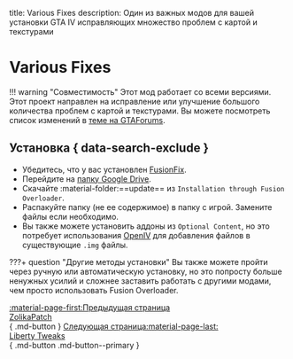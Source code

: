 title: Various Fixes
description: Один из важных модов для вашей установки GTA IV исправляющих множество проблем с картой и текстурами

# Various Fixes
!!! warning "Совместимость"
    Этот мод работает со всеми версиями.
Этот проект направлен на исправление или улучшение большого количества проблем с картой и текстурами. Вы можете посмотреть список изменений в [теме на GTAForums](https://gtaforums.com/topic/975211-various-fixes/).

## Установка { data-search-exclude }
* Убедитесь, что у вас установлен [FusionFix](fusionfix.md).
* Перейдите на [папку Google Drive](https://drive.google.com/drive/folders/1nLq3uiw1XFW5lrIwdSLuk2ZhpEWzdLw0).
* Скачайте :material-folder:==update== из `Installation through Fusion Overloader`.
* Распакуйте папку (не ее содержимое) в папку с игрой. Замените файлы если необходимо.
* Вы также можете установить аддоны из `Optional Content`, но это потребует использования [OpenIV](../extras/openiv.md) для добавления файлов в существующие `.img` файлы.

???+ question "Другие методы установки"
    Вы также можете пройти через ручную или автоматическую установку, но это попросту больше ненужных усилий и сложнее заставить работать с другими модами, чем просто использовать Fusion Overloader.

[:material-page-first:Предыдущая страница <br>ZolikaPatch</br>](zolikapatch.md){ .md-button } [Следующая страница:material-page-last: <br>Liberty Tweaks</br>](libertytweaks.md){ .md-button .md-button--primary }
